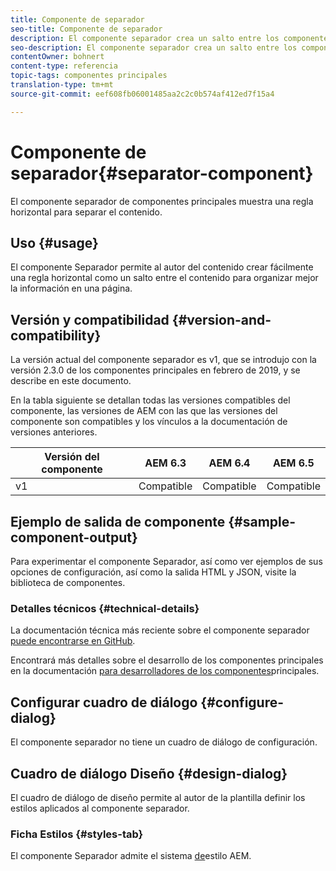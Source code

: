 ```yaml
---
title: Componente de separador
seo-title: Componente de separador
description: El componente separador crea un salto entre los componentes de una página
seo-description: El componente separador crea un salto entre los componentes de una página
contentOwner: bohnert
content-type: referencia
topic-tags: componentes principales
translation-type: tm+mt
source-git-commit: eef608fb06001485aa2c2c0b574af412ed7f15a4

---
```



# Componente de separador{#separator-component}

El componente separador de componentes principales muestra una regla horizontal para separar el contenido.

## Uso {#usage}

El componente Separador permite al autor del contenido crear fácilmente una regla horizontal como un salto entre el contenido para organizar mejor la información en una página.

## Versión y compatibilidad {#version-and-compatibility}

La versión actual del componente separador es v1, que se introdujo con la versión 2.3.0 de los componentes principales en febrero de 2019, y se describe en este documento.

En la tabla siguiente se detallan todas las versiones compatibles del componente, las versiones de AEM con las que las versiones del componente son compatibles y los vínculos a la documentación de versiones anteriores.

| Versión del componente | AEM 6.3 | AEM 6.4 | AEM 6.5 |
|---|---|---|---|
| v1 | Compatible | Compatible | Compatible |

## Ejemplo de salida de componente {#sample-component-output}

Para experimentar el componente Separador, así como ver ejemplos de sus opciones de configuración, así como la salida HTML y JSON, visite la biblioteca [](http://opensource.adobe.com/aem-core-wcm-components/library/separator.html)de componentes.

### Detalles técnicos {#technical-details}

La documentación técnica más reciente sobre el componente separador [puede encontrarse en GitHub](https://github.com/adobe/aem-core-wcm-components/blob/master/content/src/content/jcr_root/apps/core/wcm/components/separator/v1/separator).

Encontrará más detalles sobre el desarrollo de los componentes principales en la documentación [para desarrolladores de los componentes](developing.md)principales.

## Configurar cuadro de diálogo {#configure-dialog}

El componente separador no tiene un cuadro de diálogo de configuración.

## Cuadro de diálogo Diseño {#design-dialog}

El cuadro de diálogo de diseño permite al autor de la plantilla definir los estilos aplicados al componente separador.

### Ficha Estilos {#styles-tab}

El componente Separador admite el sistema [de](authoring.md#component-styling)estilo AEM.
